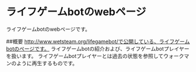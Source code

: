 # ライフゲームbotのwebページ
ライフゲームbotのwebページです。

##概要
http://www.wetsteam.org/lifegamebot/で公開している、ライフゲームbotのページです。
ライフゲームbotの紹介および、ライフゲームbotプレイヤーを扱います。
ライフゲームbotプレイヤーとは過去の状態を参照してウォークマンのように再生するものです。


